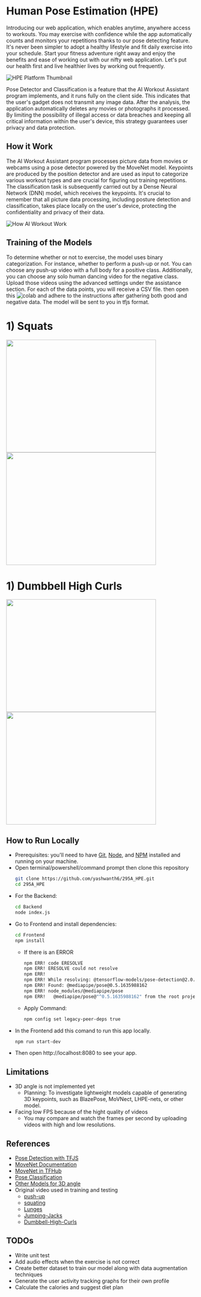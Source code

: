 
# Human Pose Estimation (HPE)
Introducing our web application, which enables anytime, anywhere access to workouts. You may exercise with confidence while the app automatically counts and monitors your repetitions thanks to our pose detecting feature. It's never been simpler to adopt a healthy lifestyle and fit daily exercise into your schedule. Start your fitness adventure right away and enjoy the benefits and ease of working out with our nifty web application. Let's put our health first and live healthier lives by working out frequently.

![HPE Platform Thumbnail](./Frontend/public/img/workout_ss1.png)

Pose Detector and Classification is a feature that the AI Workout Assistant program implements, and it runs fully on the client side. This indicates that the user's gadget does not transmit any image data. After the analysis, the application automatically deletes any movies or photographs it processed. By limiting the possibility of illegal access or data breaches and keeping all critical information within the user's device, this strategy guarantees user privacy and data protection.

## How it Work
The AI Workout Assistant program processes picture data from movies or webcams using a pose detector powered by the MoveNet model. Keypoints are produced by the position detector and are used as input to categorize various workout types and are crucial for figuring out training repetitions. The classification task is subsequently carried out by a Dense Neural Network (DNN) model, which receives the keypoints. It's crucial to remember that all picture data processing, including posture detection and classification, takes place locally on the user's device, protecting the confidentiality and privacy of their data.

![How AI Workout Work](./Frontend/public/img/processing_pipeline_black.png)

## Training of the Models
To determine whether or not to exercise, the model uses binary categorization. For instance, whether to perform a push-up or not. You can choose any push-up video with a full body for a positive class. Additionally, you can choose any solo human dancing video for the negative class. Upload those videos using the advanced settings under the assistance section. For each of the data points, you will receive a CSV file. then open this ![colab](https://github.com/PLEX-GR00T/Pose_Estimation/blob/main/Workout_Pose_2D_17Keypoints_Squats.ipynb) and adhere to the instructions after gathering both good and negative data. The model will be sent to you in tfjs format. 
# 1) Squats

<p float="left">
  <img src="./Frontend/public/img/squat_Accuracy.png" width="400" height="300" />
  <img src="./Frontend/public/img/squat_loss.png" width="400" height="300" /> 
</p>

# 1) Dumbbell High Curls

<p float="left">
  <img src="Frontend/public/img/dumbbell_curls_accuracy.png" width="400" height="300" />
  <img src="Frontend/public/img/dumbbell_curls_loss.png" width="400" height="300" /> 
</p>

## How to Run Locally
- Prerequisites: you'll need to have [Git](https://git-scm.com/), [Node](https://nodejs.org/), and [NPM](https://www.npmjs.com/package/npm) installed and running on your machine.
- Open terminal/powershell/command prompt then clone this repository  
    ```Bash
    git clone https://github.com/yashwanth6/295A_HPE.git
    cd 295A_HPE
    ```
- For the Backend:
    ```Bash
    cd Backend
    node index.js
    ```
- Go to Frontend and install dependencies:
    ```Bash
    cd Frontend
    npm install
    ```
    - If there is an ERROR
        ``` Bash
        npm ERR! code ERESOLVE
        npm ERR! ERESOLVE could not resolve
        npm ERR!
        npm ERR! While resolving: @tensorflow-models/pose-detection@2.0.0 
        npm ERR! Found: @mediapipe/pose@0.5.1635988162
        npm ERR! node_modules/@mediapipe/pose
        npm ERR!   @mediapipe/pose@"^0.5.1635988162" from the root project
        ```
    - Apply Command:
        ``` Bash
        npm config set legacy-peer-deps true
        ```
- In the Frontend add this comand to run this app locally.
    ```Bash
    npm run start-dev
    ```
- Then open http://localhost:8080 to see your app.

## Limitations
- 3D angle is not implemented yet
    - Planning: To investigate lightweight models capable of generating 3D keypoints, such as BlazePose, MoVNect, LHPE-nets, or other model.
- Facing low FPS because of the hight quality of videos
    - You may compare and watch the frames per second by uploading videos with high and low resolutions.
 
## References
- [Pose Detection with TFJS](https://github.com/tensorflow/tfjs-models/tree/master/pose-detection)
- [MoveNet Documentation](https://github.com/tensorflow/tfjs-models/tree/master/pose-detection/src/movenet)
- [MoveNet in TFHub](https://tfhub.dev/google/tfjs-model/movenet/singlepose/lightning/4)
- [Pose Classification](https://developers.google.com/ml-kit/vision/pose-detection/classifying-poses)
- [Other Models for 3D angle](https://paperswithcode.com/task/3d-human-pose-estimation)
- Original video used in training and testing
    -   [push-up](https://www.youtube.com/watch?v=OKn_6Me96Yc)
    -   [squating](https://www.youtube.com/watch?v=LSj280OEKUI)
    -   [Lunges](https://www.istockphoto.com/video/asian-woman-healthy-she-exercises-outdoors-she-does-leg-lunge-poses-gm1302538706-394248383)
    -   [Jumping-Jacks](https://www.istockphoto.com/video/woman-doing-exercises-in-the-beach-a-dark-haired-woman-coach-in-a-sporty-short-top-gm1157341184-315766126)
    -   [Dumbbell-High-Curls](https://www.jefit.com/exercises/706/Dumbbell-High-Curl)

## TODOs
- Write unit test
- Add audio effects when the exercise is not correct
- Create better dataset to train our model along with data augmentation techniques
- Generate the user activity tracking graphs for their own profile
- Calculate the calories and suggest diet plan

